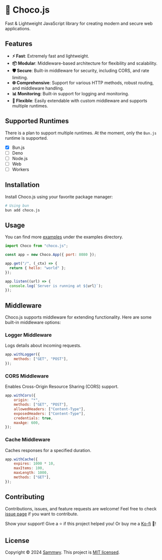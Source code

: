 # 🍫 Choco.js

Fast & Lightweight JavaScript library for creating modern and secure web applications.

## Features

- **⚡ Fast**: Extremely fast and lightweight.
- **📦 Modular**: Middleware-based architecture for flexibility and scalability.
- **🛡️ Secure**: Built-in middleware for security, including CORS, and rate limiting.
- **🌐 Comprehensive**: Support for various HTTP methods, robust routing, and middleware handling.
- **📊 Monitoring**: Built-in support for logging and monitoring.
- **💼 Flexible**: Easily extendable with custom middleware and supports multiple runtimes.

## Supported Runtimes

There is a plan to support multiple runtimes. At the moment, only the `Bun.js` runtime is supported.

- [x] Bun.js
- [ ] Deno
- [ ] Node.js
- [ ] Web
- [ ] Workers

## Installation

Install Choco.js using your favorite package manager:

```bash
# Using bun
bun add choco.js
```

## Usage

You can find more [examples](examples) under the examples directory.

```js
import Choco from "choco.js";

const app = new Choco.App({ port: 8080 });

app.get("/", (_ctx) => {
  return { hello: "world" };
});

app.listen((url) => {
  console.log(`Server is running at ${url}`);
});
```

## Middleware

Choco.js supports middleware for extending functionality. Here are some built-in middleware options:

### Logger Middleware

Logs details about incoming requests.

```js
app.withLogger({
    methods: ["GET", "POST"],
});
```

### CORS Middleware

Enables Cross-Origin Resource Sharing (CORS) support.

```js
app.withCors({
    origin: "*",
    methods: ["GET", "POST"],
    allowedHeaders: ["Content-Type"],
    exposedHeaders: ["Content-Type"],
    credentials: true,
    maxAge: 600,
});
```

### Cache Middleware

Caches responses for a specified duration.

```js
app.withCache({
    expires: 1000 * 10,
    maxItems: 100,
    maxLength: 1000,
    methods: ["GET"],
});
```

## Contributing

Contributions, issues, and feature requests are welcome! Feel free to check  [issue page](issues) if you want to contribute.

Show your support! Give a ⭐️ if this project helped you! Or buy me a [Ko-fi](https://ko-fi.com/sammwy) 🙌!

## License

Copyright © 2024 [Sammwy](https://github.com/sammwyy). This project is [MIT licensed](LICENSE).
